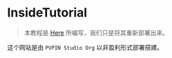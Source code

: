 # InsideTutorial

> 本教程是 [Here](https://www.mcbbs.net/home.php?mod=space&uid=3281025) 所编写，我们只是将其重新部署出来。

这个网站是由 `PVPIN Studio Org` 以非盈利形式部署搭建。
